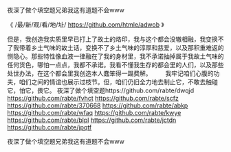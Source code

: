 
夜深了做个填空题兄弟我这有道题不会www




《 /最/新/观/看/地/址/ https://github.com/htmle/adwob 》




但是，我创造我实质里早已打上了故土的烙印，我与这个都会没辙相融，我变换不了我带着乡土气味的故土话，变换不了乡土气味的淳厚和慈爱，以及那积重难返的恻隐心。那些特性像血液一律融在了我的身材里，我不承诺抽掉属于我故土气味的任何货色，哪怕一点点，我都不承诺。我看不懂我生存的都会里的人们，以及那些处世办法，在这个都会里我创造本人蠢笨得一蹋费解。
　　我牢记咱们心腹的功夫，咱们之间的情谊也展示过枝节。但，咱们仍旧全力地去制止它，不敢去触碰它，怕它，畏它。
夜深了做个填空题https://github.com/rabte/dwqjd
https://github.com/rabte/fvhct
https://github.com/rabte/scfz
https://github.com/rabte/370668
https://github.com/rabte/abkp
https://github.com/rabte/wfaq
https://github.com/rabte/kwye
https://github.com/rabte/blpl
https://github.com/rabte/jctdn
https://github.com/rabte/jpqtf





夜深了做个填空题兄弟我这有道题不会www
